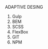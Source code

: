 ADAPTIVE DESING
<!-- -----------Список використаних технологій-----------– -->
1. Gulp
2. BEM
3. SCSS
4. FlexBox
5. GIT
6. NPM
